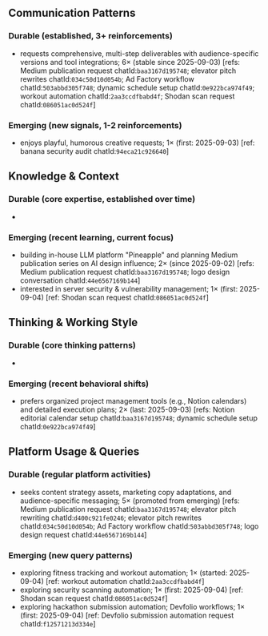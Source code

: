 ## Communication Patterns
### Durable (established, 3+ reinforcements)
- requests comprehensive, multi-step deliverables with audience-specific versions and tool integrations; 6× (stable since 2025-09-03) [refs: Medium publication request chatId:`baa3167d195748`; elevator pitch rewrites chatId:`034c50d10d054b`; Ad Factory workflow chatId:`503abbd305f748`; dynamic schedule setup chatId:`0e922bca974f49`; workout automation chatId:`2aa3ccdfbabd4f`; Shodan scan request chatId:`086051ac0d524f`]

### Emerging (new signals, 1-2 reinforcements)
- enjoys playful, humorous creative requests; 1× (first: 2025-09-03) [ref: banana security audit chatId:`94eca21c926640`]

## Knowledge & Context
### Durable (core expertise, established over time)
-  

### Emerging (recent learning, current focus)
- building in-house LLM platform "Pineapple" and planning Medium publication series on AI design influence; 2× (since 2025-09-02) [refs: Medium publication request chatId:`baa3167d195748`; logo design conversation chatId:`44e6567169b144`]
- interested in server security & vulnerability management; 1× (first: 2025-09-04) [ref: Shodan scan request chatId:`086051ac0d524f`]

## Thinking & Working Style
### Durable (core thinking patterns)
-  

### Emerging (recent behavioral shifts)
- prefers organized project management tools (e.g., Notion calendars) and detailed execution plans; 2× (last: 2025-09-03) [refs: Notion editorial calendar setup chatId:`baa3167d195748`; dynamic schedule setup chatId:`0e922bca974f49`]

## Platform Usage & Queries
### Durable (regular platform activities)
- seeks content strategy assets, marketing copy adaptations, and audience-specific messaging; 5× (promoted from emerging) [refs: Medium publication request chatId:`baa3167d195748`; elevator pitch rewriting chatId:`d400c921fe0246`; elevator pitch rewrites chatId:`034c50d10d054b`; Ad Factory workflow chatId:`503abbd305f748`; logo design request chatId:`44e6567169b144`]

### Emerging (new query patterns)
- exploring fitness tracking and workout automation; 1× (started: 2025-09-04) [ref: workout automation chatId:`2aa3ccdfbabd4f`]
- exploring security scanning automation; 1× (first: 2025-09-04) [ref: Shodan scan request chatId:`086051ac0d524f`]
- exploring hackathon submission automation; Devfolio workflows; 1× (first: 2025-09-04) [ref: Devfolio submission automation request chatId:`f12571213d334e`]